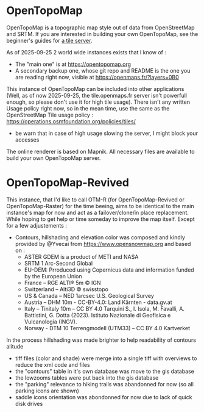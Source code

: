 OpenTopoMap
===========
OpenTopoMap is a topographic map style out of data from OpenStreetMap and SRTM. If you are interested in building your own OpenTopoMap, see the beginner's guides for [a tile server](mapnik/README.md).

As of 2025-09-25 2 world wide instances exists that I know of : 
* The "main one" is at https://opentopomap.org
* A secondary backup one, whose git repo and README is the one you are reading right now, visible at https://openmaps.fr/?layers=0B0 

This instance of OpenTopoMap can be included into other applications (Well, as of now 2025-09-25, the tile.openmaps.fr server isn't powerfull enough, so please don't use it for high tile usage).
There isn't any written Usage policy right now, so in the mean time, use the same as the OpenStreetMap Tile usage policy :  https://operations.osmfoundation.org/policies/tiles/
+ be warn that in case of high usage slowing the server, I might block your accesses

The online renderer is based on Mapnik. All necessary files are available to build your own OpenTopoMap server.


OpenTopoMap-Revived
===================
This instance, that I'd like to call OTM-R (for OpenTopoMap-Revived or OpenTopoMap-Raster) for the time beeing, aims to be identical to the main instance's map for now and act as a failover/clone/in place replacement. While hoping to get help or time someday to improve the map itself. 
Except for a few adjustements :
* Contours, hillshading and elevation color was composed and kindly provided by @Yvecai from https://www.opensnowmap.org and based on :
  * ASTER GDEM is a product of METI and NASA
  * SRTM 1 Arc-Second Global
  * EU-DEM: Prroduced using Copernicus data and information funded by the European Union
  * France – RGE ALTI® 5m © IGN
  * Switzerland – Alti3D © swisstopo
  * US & Canada – NED 1arcsec U.S. Geological Survey
  * Austria – DHM 10m - CC-BY-4.0: Land Kärnten - data.gv.at
  * Italy – Tinitaly 10m – CC BY 4.0 Tarquini S., I. Isola, M. Favalli, A. Battistini, G. Dotta (2023). Istituto Nazionale di Geofisica e Vulcanologia (INGV).
  * Norway - DTM 10 Terrengmodell (UTM33) – CC BY 4.0 Kartverket

In the process hillshading was made brighter to help readability of contours alitude

* tiff files (color and shade) were merge into a single tiff with overviews to reduce the xml code and files
* the "contours" table in it's own database was move to the gis database
* the lowzooms tables were put back into the gis database
* the "parking" relevance to hiking trails was abandonned for now (so all parking icons are shown)
* saddle icons orientation was abondonned for now due to lack of quick disk drives

